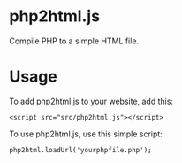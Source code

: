 # php2html.js
Compile PHP to a simple HTML file.
# Usage
To add php2html.js to your website, add this:

```
<script src="src/php2html.js"></script>
```
To use php2html.js, use this simple script:

```
php2html.loadUrl('yourphpfile.php');
```


